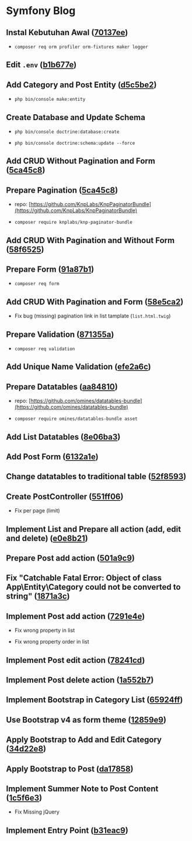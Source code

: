 # Symfony Blog

## Instal Kebutuhan Awal ([70137ee](https://github.com/ad3n/SymfonyBlog/commit/70137ee65c9d3fae4e524e9242d7019df9a3934a))

- `composer req orm profiler orm-fixtures maker logger`

## Edit `.env` ([b1b677e](https://github.com/ad3n/SymfonyBlog/commit/b1b677eec9d764857b5c8da35014862c4f5e29c6))

## Add Category and Post Entity ([d5c5be2](https://github.com/ad3n/SymfonyBlog/commit/d5c5be275153a2769cd80f6d15b5107ed5026cc4))

- `php bin/console make:entity`

## Create Database and Update Schema

- `php bin/console doctrine:database:create`

- `php bin/console doctrine:schema:update --force`

## Add CRUD Without Pagination and Form ([5ca45c8](https://github.com/ad3n/SymfonyBlog/commit/5ca45c8e16e23d64901fcd0d1d861efac62cad5a))

## Prepare Pagination ([5ca45c8](https://github.com/ad3n/SymfonyBlog/commit/5ca45c8e16e23d64901fcd0d1d861efac62cad5a))

- repo: [https://github.com/KnpLabs/KnpPaginatorBundle](https://github.com/KnpLabs/KnpPaginatorBundle)

- `composer require knplabs/knp-paginator-bundle`

## Add CRUD With Pagination and Without Form ([58f6525](https://github.com/ad3n/SymfonyBlog/commit/58f6525f9020229f607c112d78c49c455d0d5271))

## Prepare Form ([91a87b1](https://github.com/ad3n/SymfonyBlog/commit/91a87b1ba66793fe6c4032fc011c9f28994e5047))

- `composer req form`

## Add CRUD With Pagination and Form ([58e5ca2](https://github.com/ad3n/SymfonyBlog/commit/58e5ca21fd44c6dfee57b4b06e7bc5d8008204e9))

- Fix bug (missing) pagination link in list tamplate (`list.html.twig`)

## Prepare Validation ([871355a](https://github.com/ad3n/SymfonyBlog/commit/871355a5e142ddcf2db6f7f5c9bca61cce54dcbc))

- `composer req validation`

## Add Unique Name Validation ([efe2a6c](https://github.com/ad3n/SymfonyBlog/commit/efe2a6c7a9e4680c19d78ac35fb198b293ce1858))

## Prepare Datatables ([aa84810](https://github.com/ad3n/SymfonyBlog/commit/aa84810e9fd9fd5f29ee4493deba0cee8f4eaa9c))

- repo: [https://github.com/omines/datatables-bundle](https://github.com/omines/datatables-bundle)

- `composer require omines/datatables-bundle asset`

## Add List Datatables ([8e06ba3](https://github.com/ad3n/SymfonyBlog/commit/8e06ba335034fe91981104e89728a5471472e78b))

## Add Post Form ([6132a1e](https://github.com/ad3n/SymfonyBlog/commit/6132a1e8f62a50d51e542f67b5843d4f62d58844))

## Change datatables to traditional table ([52f8593](https://github.com/ad3n/SymfonyBlog/commit/52f8593cd7e00416fe5289098f8ca942ea02aa98))

## Create PostController ([551ff06](https://github.com/ad3n/SymfonyBlog/commit/551ff06f42cc24bfb7ba38d9397e5fa2e4625f68))

- Fix per page (limit)

## Implement List and Prepare all action (add, edit and delete) ([e0e8b21](https://github.com/ad3n/SymfonyBlog/commit/e0e8b2127bf5ec6f6e50d5f010913107354dd5b7))

## Prepare Post add action ([501a9c9](https://github.com/ad3n/SymfonyBlog/commit/501a9c93c1bb43f3ecb9998c06ade3fb9576dea4))

## Fix "Catchable Fatal Error: **Object of class App\Entity\Category could not be converted to string**" ([1871a3c](https://github.com/ad3n/SymfonyBlog/commit/1871a3c218224bfc3d9d589f69fe59c83c2142ea))

## Implement Post add action ([7291e4e](https://github.com/ad3n/SymfonyBlog/commit/7291e4e441d6800c90a901885e2b2e8c2e8e50ea))

- Fix wrong property in list

- Fix wrong property order in list

## Implement Post edit action ([78241cd](https://github.com/ad3n/SymfonyBlog/commit/78241cdae4ad02fc86027a05ad99698608465447))

## Implement Post delete action ([1a552b7](https://github.com/ad3n/SymfonyBlog/commit/1a552b7f831acf7a8eb52e3aad3c994dab07ff48))

## Implement Bootstrap in Category List ([65924ff](https://github.com/ad3n/SymfonyBlog/commit/65924ff3506f1c40ea637ef0523099564683b900))

## Use Bootstrap v4 as form theme ([12859e9](https://github.com/ad3n/SymfonyBlog/commit/12859e99a2c2077975e6539c3edd608a43a087a4))

## Apply Bootstrap to Add and Edit Category ([34d22e8](https://github.com/ad3n/SymfonyBlog/commit/34d22e8e999ff4249e98df3a0377a56e1eb9d4aa))

## Apply Bootstrap to Post ([da17858](https://github.com/ad3n/SymfonyBlog/commit/da17858666a9fe9ff8d1569170eb326bdfb92a0e))

## Implement Summer Note to Post Content ([1c5f6e3](https://github.com/ad3n/SymfonyBlog/commit/1c5f6e3fa245740da2491c8dedf094f92584d1b8))

- Fix Missing jQuery

## Implement Entry Point ([b31eac9](https://github.com/ad3n/SymfonyBlog/commit/b31eac9bc35c5ca68f9482a0f6ce5cc5b3bdf2ef))
